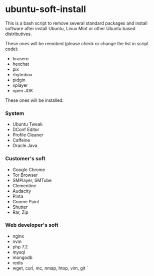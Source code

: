 # ubuntu-soft-install

This is a bash script to remove several standard packages and install software after install Ubuntu, Linux Mint or other Ubuntu based distributives. 

These ones will be remobed (please check or change the list in script code):
- brasero
- hexchat
- pix
- rhytmbox
- pidgin
- xplayer
- open JDK

These ones will be installed:
### System
- Ubuntu Tweak
- DConf Editor
- Profile Cleaner
- Caffeine
- Oracle Java
### Customer's soft
- Google Chrome
- Tor Browser
- SMPlayer, SMTube
- Clementine
- Audacity
- Pinta
- Gnome Paint
- Shutter
- Rar, Zip
### Web developer's soft
- nginx 
- nvm
- php 7.2
- mysql
- mongodb
- redis
- wget, curl, mc, nmap, htop, vim, git `
